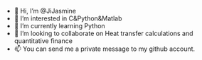 - 👋 Hi, I’m @JiJasmine
- 👀 I’m interested in C&Python&Matlab
- 🌱 I’m currently learning Python
- 💞️ I’m looking to collaborate on Heat transfer calculations and quantitative finance
- 📫 You can send me a private message to my github account.

<!---
JiJasmine/JiJasmine is a ✨ special ✨ repository because its `README.md` (this file) appears on your GitHub profile.
You can click the Preview link to take a look at your changes.
--->
